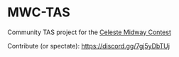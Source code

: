 # MWC-TAS
Community TAS project for the [Celeste Midway Contest](https://gamebanana.com/mods/387247)

Contribute (or spectate): https://discord.gg/7gj5yDbTUj
